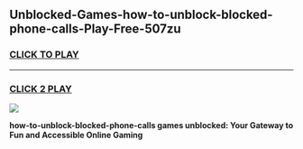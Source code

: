 
## Unblocked-Games-how-to-unblock-blocked-phone-calls-Play-Free-507zu
<h3>
<a href="https://premium76.site?title=how-to-unblock-blocked-phone-calls&ref=21A">CLICK TO PLAY</a></h3>
<hr>

<h3>
<a href="https://premium76.site?title=how-to-unblock-blocked-phone-calls&ref=21A">CLICK 2 PLAY</a>
  
</h3>

<a href="https://premium76.site?title=how-to-unblock-blocked-phone-calls&ref=21A"><img src="https://clearcache.store/games.png"></a>


**how-to-unblock-blocked-phone-calls games unblocked: Your Gateway to Fun and Accessible Online Gaming**
